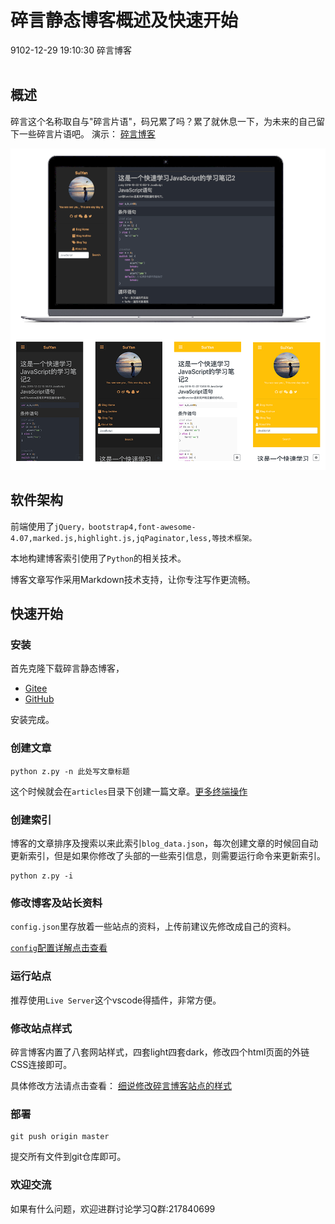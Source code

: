 <div class="blog-article">
<h1 class="title">碎言静态博客概述及快速开始</h1>
<span class="author"></span>
<span class="time">9102-12-29 19:10:30</span>
<span class="tag">碎言博客</span>
</div>
</br>

## 概述

碎言这个名称取自与"碎言片语"，码兄累了吗？累了就休息一下，为未来的自己留下一些碎言片语吧。
演示： [碎言博客](http://j_sky.gitee.io/suiyan)

![](assets/images/fabu.png)

## 软件架构

前端使用了`jQuery，bootstrap4,font-awesome-4.07,marked.js,highlight.js,jqPaginator,less,等技术框架。`

本地构建博客索引使用了`Python`的相关技术。

博客文章写作采用Markdown技术支持，让你专注写作更流畅。

## 快速开始

### 安装

首先克隆下载碎言静态博客，
* [Gitee](https://gitee.com/J_Sky/suiyan.git)
* [GitHub](https://github.com/bosichong/suiyan.git)

安装完成。

### 创建文章


    python z.py -n 此处写文章标题


这个时候就会在`articles`目录下创建一篇文章。[更多终端操作](p.html?p=suiyan_doc/20191230155649)

### 创建索引

博客的文章排序及搜索以来此索引`blog_data.json`，每次创建文章的时候回自动更新索引，但是如果你修改了头部的一些索引信息，则需要运行命令来更新索引。

    python z.py -i

### 修改博客及站长资料

`config.json`里存放着一些站点的资料，上传前建议先修改成自己的资料。

[`config`配置详解点击查看](p.html?p=suiyan_doc/20191231133518)

### 运行站点

推荐使用`Live Server`这个vscode得插件，非常方便。

### 修改站点样式

碎言博客内置了八套网站样式，四套light四套dark，修改四个html页面的外链CSS连接即可。

具体修改方法请点击查看： [细说修改碎言博客站点的样式](p.html?p=suiyan_doc/20191230201529)

### 部署

    git push origin master

提交所有文件到git仓库即可。

### 欢迎交流

如果有什么问题，欢迎进群讨论学习Q群:217840699



